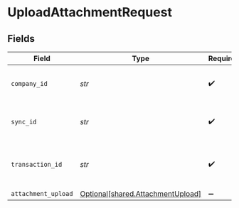 # UploadAttachmentRequest


## Fields

| Field                                                                        | Type                                                                         | Required                                                                     | Description                                                                  | Example                                                                      |
| ---------------------------------------------------------------------------- | ---------------------------------------------------------------------------- | ---------------------------------------------------------------------------- | ---------------------------------------------------------------------------- | ---------------------------------------------------------------------------- |
| `company_id`                                                                 | *str*                                                                        | :heavy_check_mark:                                                           | Unique identifier for a company.                                             | 8a210b68-6988-11ed-a1eb-0242ac120002                                         |
| `sync_id`                                                                    | *str*                                                                        | :heavy_check_mark:                                                           | Unique identifier for a sync.                                                | 6fb40d5e-b13e-11ed-afa1-0242ac120002                                         |
| `transaction_id`                                                             | *str*                                                                        | :heavy_check_mark:                                                           | The unique identifier for your SMB's transaction.                            | 336694d8-2dca-4cb5-a28d-3ccb83e55eee                                         |
| `attachment_upload`                                                          | [Optional[shared.AttachmentUpload]](../../models/shared/attachmentupload.md) | :heavy_minus_sign:                                                           | N/A                                                                          |                                                                              |